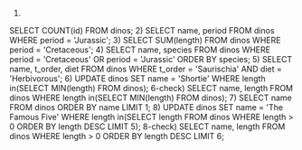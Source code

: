 1)
SELECT COUNT(id) FROM dinos;
2)
SELECT name, period
FROM dinos
WHERE period = 'Jurassic';
3)
SELECT SUM(length)
FROM dinos
WHERE period = 'Cretaceous';
4)
SELECT name, species
FROM dinos
WHERE period = 'Cretaceous' OR period = 'Jurassic'
ORDER BY species;
5)
SELECT name, t_order, diet
FROM dinos
WHERE t_order = 'Saurischia' AND diet = 'Herbivorous';
6)
UPDATE dinos
SET name = 'Shortie'
WHERE length in(SELECT MIN(length) FROM dinos);
6-check)
SELECT name, length
FROM dinos
WHERE length in(SELECT MIN(length) FROM dinos);
7)
SELECT name
FROM dinos
ORDER BY name
LIMIT 1;
8)
UPDATE dinos
SET name = 'The Famous Five'
WHERE length in(SELECT length FROM dinos WHERE length > 0 ORDER BY length DESC LIMIT 5);
8-check)
SELECT name, length
FROM dinos
WHERE length > 0
ORDER BY length DESC
LIMIT 6;
